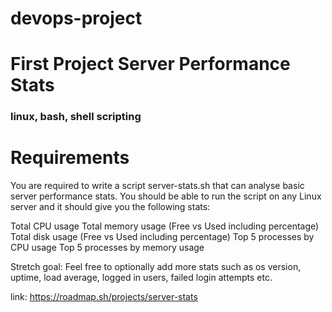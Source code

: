 # devops-project

# First Project Server Performance Stats
### linux, bash, shell scripting
# Requirements
You are required to write a script server-stats.sh that can analyse basic server performance stats. You should be able to run the script on any Linux server and it should give you the following stats:

Total CPU usage
Total memory usage (Free vs Used including percentage)
Total disk usage (Free vs Used including percentage)
Top 5 processes by CPU usage
Top 5 processes by memory usage

Stretch goal: Feel free to optionally add more stats such as os version, uptime, load average, logged in users, failed login attempts etc.

link: https://roadmap.sh/projects/server-stats
